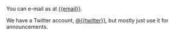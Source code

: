 You can e-mail as at [{{email}}](mailto:{{email}}).

We have a Twitter account, [@{{twitter}}](https://twitter.com/{{twitter}}), but mostly just use it for announcements.
